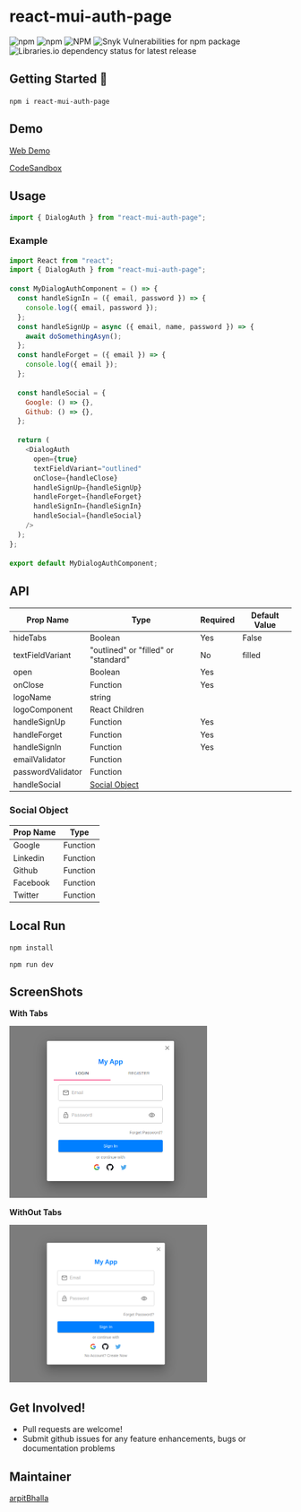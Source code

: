 # react-mui-auth-page

![npm](https://img.shields.io/npm/v/react-mui-auth-page?style=flat-square) ![npm](https://img.shields.io/npm/dm/react-mui-auth-page?style=flat-square) ![NPM](https://img.shields.io/npm/l/react-mui-auth-page?style=flat-square) ![Snyk Vulnerabilities for npm package](https://img.shields.io/snyk/vulnerabilities/npm/react-mui-auth-page?style=flat-square) ![Libraries.io dependency status for latest release](https://img.shields.io/librariesio/release/npm/react-mui-auth-page?style=flat-square)

## Getting Started :rocket:

`npm i react-mui-auth-page`

## Demo

[Web Demo](https://react-mui-auth-page.surge.sh)

[CodeSandbox](https://codesandbox.io/s/react-mui-auth-page-demo-i5yxe?file=/src/App.js)

## Usage

```js
import { DialogAuth } from "react-mui-auth-page";
```

### Example

```js
import React from "react";
import { DialogAuth } from "react-mui-auth-page";

const MyDialogAuthComponent = () => {
  const handleSignIn = ({ email, password }) => {
    console.log({ email, password });
  };
  const handleSignUp = async ({ email, name, password }) => {
    await doSomethingAsyn();
  };
  const handleForget = ({ email }) => {
    console.log({ email });
  };

  const handleSocial = {
    Google: () => {},
    Github: () => {},
  };

  return (
    <DialogAuth
      open={true}
      textFieldVariant="outlined"
      onClose={handleClose}
      handleSignUp={handleSignUp}
      handleForget={handleForget}
      handleSignIn={handleSignIn}
      handleSocial={handleSocial}
    />
  );
};

export default MyDialogAuthComponent;
```

## API

| Prop Name         | Type                                 | Required | Default Value |
| ----------------- | ------------------------------------ | -------- | ------------- |
| hideTabs          | Boolean                              | Yes      | False         |
| textFieldVariant  | "outlined" or "filled" or "standard" | No       | filled        |
| open              | Boolean                              | Yes      |               |
| onClose           | Function                             | Yes      |               |
| logoName          | string                               |          |               |
| logoComponent     | React Children                       |          |               |
| handleSignUp      | Function                             | Yes      |
| handleForget      | Function                             | Yes      |
| handleSignIn      | Function                             | Yes      |
| emailValidator    | Function                             |
| passwordValidator | Function                             |
| handleSocial      | [Social Object](#Social-Object)      |

### Social Object

| Prop Name | Type     |
| --------- | -------- |
| Google    | Function |
| Linkedin  | Function |
| Github    | Function |
| Facebook  | Function |
| Twitter   | Function |

## Local Run

```
npm install
```

```
npm run dev
```

## ScreenShots

**With Tabs**

<img src='./example/Dialog with Tabs.png' width='70%'>

**WithOut Tabs**

<img src='./example/Dialog without Tabs.png' width='70%'>

## Get Involved!

- Pull requests are welcome!
- Submit github issues for any feature enhancements, bugs or documentation problems

## Maintainer

[arpitBhalla](https://github.com/arpitbhalla)
